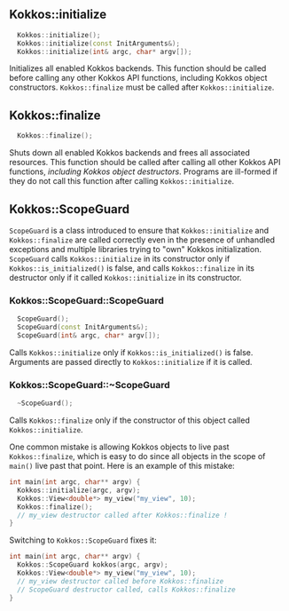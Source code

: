## Kokkos::initialize

```c++
  Kokkos::initialize();
  Kokkos::initialize(const InitArguments&);
  Kokkos::initialize(int& argc, char* argv[]);
```

Initializes all enabled Kokkos backends.
This function should be called before calling any other Kokkos API functions,
including Kokkos object constructors.
`Kokkos::finalize` must be called after `Kokkos::initialize`.

## Kokkos::finalize

```c++
  Kokkos::finalize();
```

Shuts down all enabled Kokkos backends and frees all associated resources.
This function should be called after calling all other Kokkos API functions,
*including Kokkos object destructors*.
Programs are ill-formed if they do not call this function after calling `Kokkos::initialize`.

## Kokkos::ScopeGuard

`ScopeGuard` is a class introduced to ensure that `Kokkos::initialize` and
`Kokkos::finalize` are called correctly even in the presence of unhandled
exceptions and multiple libraries trying to "own" Kokkos initialization.
`ScopeGuard` calls `Kokkos::initialize` in its constructor only if
`Kokkos::is_initialized()` is false, and calls `Kokkos::finalize` in its
destructor only if it called `Kokkos::initialize` in its constructor.

### Kokkos::ScopeGuard::ScopeGuard
```c++
  ScopeGuard();
  ScopeGuard(const InitArguments&);
  ScopeGuard(int& argc, char* argv[]);
```
Calls `Kokkos::initialize` only if
`Kokkos::is_initialized()` is false.
Arguments are passed directly to `Kokkos::initialize` if it is called.

### Kokkos::ScopeGuard::~ScopeGuard
```c++
  ~ScopeGuard();
```
Calls `Kokkos::finalize`
only if the constructor of this object called `Kokkos::initialize`.

One common mistake is allowing Kokkos objects to live past `Kokkos::finalize`,
which is easy to do since all objects in the scope of `main()` live past that point.
Here is an example of this mistake:
```c++
int main(int argc, char** argv) {
  Kokkos::initialize(argc, argv);
  Kokkos::View<double*> my_view("my_view", 10);
  Kokkos::finalize();
  // my_view destructor called after Kokkos::finalize !
}
```
Switching to `Kokkos::ScopeGuard` fixes it:
```c++
int main(int argc, char** argv) {
  Kokkos::ScopeGuard kokkos(argc, argv);
  Kokkos::View<double*> my_view("my_view", 10);
  // my_view destructor called before Kokkos::finalize
  // ScopeGuard destructor called, calls Kokkos::finalize
}
```
